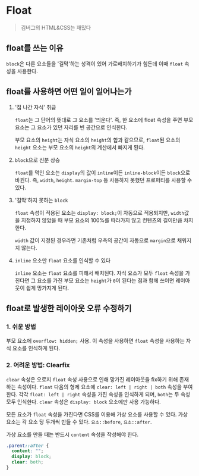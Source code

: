 # Float

> 김버그의 HTML&CSS는 재밌다

## float를 쓰는 이유

`block`은 다른 요소들을 '길막'하는 성격이 있어 가로배치하기가 힘든데 이때 `float` 속성을 사용한다.

## float를 사용하면 어떤 일이 일어나는가

1. '집 나간 자식' 취급

   `float`는 그 단어의 뜻대로 그 요소를 '띄운다'. 즉, 한 요소에 float 속성을 주면 부모 요소는 그 요소가 있던 자리를 빈 공간으로 인식한다.

   부모 요소의 `height`는 자식 요소의 `height`의 합과 같으므로, `float`된 요소의 `height` 요소는 부모 요소의 `height`의 계산에서 빠지게 된다.

2. `block`으로 신분 상승

   `float`를 먹인 요소는 `display`의 값이 `inline`이든 `inline-block`이든 `block`으로 바뀐다. 즉, `width`, `height`. `margin-top` 등 사용하지 못했던 프로퍼티를 사용할 수 있다.

3. '길막'하지 못하는 `block`

   `float` 속성이 적용된 요소는 `display: block;`이 자동으로 적용되지만, `width`값을 지정하지 않았을 때 부모 요소의 100%를 따라가지 않고 컨텐츠의 길이만큼 차지한다.

   `width` 값이 지정된 경우라면 기존처럼 우측의 공간이 자동으로 `margin`으로 채워지지 않는다.

4. `inline` 요소만 `float` 요소를 인식할 수 있다

   `inline` 요소는 `float` 요소를 피해서 배치된다. 자식 요소가 모두 `float` 속성을 가진다면 그 요소를 가진 부모 요소는 `height`가 `0`이 된다는 점과 함께 쓰이면 레이아웃이 쉽게 망가지게 된다.

## float로 발생한 레이아웃 오류 수정하기

### 1. 쉬운 방법

부모 요소에 `overflow: hidden;` 사용. 이 속성을 사용하면 `float` 속성을 사용하는 자식 요소를 인식하게 된다.

### 2. 어려운 방법: Clearfix

`clear` 속성은 오로지 `float` 속성 사용으로 인해 망가진 레이아웃을 fix하기 위해 존재하는 속성이다. `float` 다음의 형제 요소에 `clear: left | right | both` 속성을 부여한다. 각각 `float: left | right` 속성을 가진 속성을 인식하게 되며, `both`는 두 속성 모두 인식한다. `clear` 속성은 `display: block` 요소에만 사용 가능하다.

모든 요소가 `float` 속성을 가진다면 CSS를 이용해 가상 요소를 사용할 수 있다. 가상 요소는 각 요소 당 두개씩 만들 수 있다. `요소::before`, `요소::after`.

가상 요소를 만들 때는 반드시 `content` 속성을 작성해야 한다.

```css
.parent::after {
  content: "";
  display: block;
  clear: both;
}
```
